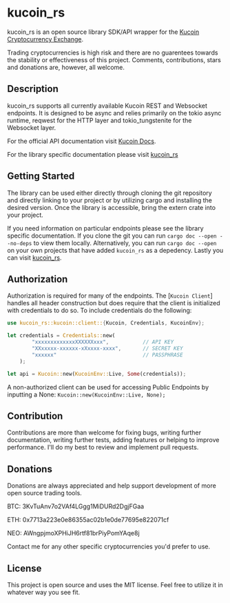 # kucoin_rs

kucoin_rs is an open source library SDK/API wrapper for the 
[Kucoin Cryptocurrency Exchange](https://www.kucoin.com/).

Trading cryptocurrencies is high risk and there are no guarentees towards the stability or effectiveness
of this project. Comments, contributions, stars and donations are, however, all welcome.

## Description

kucoin_rs supports all currently available Kucoin REST and Websocket endpoints. It is designed to be 
async and relies primarily on the tokio async runtime, reqwest for the HTTP layer and tokio_tungstenite 
for the Websocket layer.

For the official API documentation visit [Kucoin Docs](https://docs.kucoin.com/).

For the library specific documentation please visit [kucoin_rs](https://docs.rs/kucoin_rs)

## Getting Started

The library can be used either directly through cloning the git repository and directly linking to your project or by utilizing cargo 
and installing the desired version. Once the library is accessible, bring the extern crate into your project. 

If you need information on particular endpoints please see the library specific documentation. If you clone the git you can run
`cargo doc --open --no-deps` to view them locally. Alternatively, you can run `cargo doc --open` on your own projects that have added
`kucoin_rs` as a depedency. Lastly you can visit [kucoin_rs](https://docs.rs/kucoin_rs).

## Authorization

Authorization is required for many of the endpoints. The [`Kucoin Client`] handles all
header construction but does require that the client is initialized with credentials to do so. To include credentials do the following:

```rust
use kucoin_rs::kucoin::client::{Kucoin, Credentials, KucoinEnv};

let credentials = Credentials::new(
        "xxxxxxxxxxxxxXXXXXXxxx",           // API KEY
        "XXxxxxx-xxxxxx-xXxxxx-xxxx",       // SECRET KEY
        "xxxxxx"                            // PASSPHRASE
    );

let api = Kucoin::new(KucoinEnv::Live, Some(credentials));
```
A non-authorized client can be used for accessing Public Endpoints by inputting a None: `Kucoin::new(KucoinEnv::Live, None);`

## Contribution

Contributions are more than welcome for fixing bugs, writing further documentation, writing further tests, 
adding features or helping to improve performance. I'll do my best to review and implement pull requests.

## Donations

Donations are always appreciated and help support development of more open source trading tools.

BTC: 3KvTuAnv7o2VAf4LGgg1MiDURd2DgjFGaa

ETH: 0x7713a223e0e86355ac02b1e0de77695e822071cf

NEO: AWngpjmoXPHiJH6rtf81brPiyPomYAqe8j

Contact me for any other specific cryptocurrencies you'd prefer to use.

## License

This project is open source and uses the MIT license. Feel free to utilize it in whatever way you see fit.


